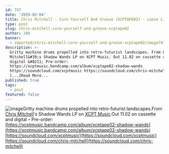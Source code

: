 ```yaml
---
id: 747
date: '2019-02-04'
title: Chris Mitchell - Cure Yourself And Groove (XCPTAPE02) - Loose Lips
type: post
slug: chris-mitchell-cure-yourself-and-groove-xcptape02
author: 100
banner:
  - imported/chris-mitchell-cure-yourself-and-groove-xcptape02/image747.jpeg
description: >-
  Gritty machine drums propelled into retro-futurist landscapes. From Chris
  Mitchell&#39;s Shadow Wands LP on XCPT Music. Out 11.02 on cassette and
  digital &#8211; Pre-order:
  https://xcptmusic.bandcamp.com/album/xcptape02-shadow-wands
  https://soundcloud.com/xcptmusic https://soundcloud.com/chris-mitchell
  [...]Read More...
published: true
tags:
  - post
featured: false
---
```

![image](../imported/chris-mitchell-cure-yourself-and-groove-xcptape02/image747.jpeg)Gritty machine drums propelled into retro-futurist landscapes.From [Chris Mitchell](https://chrismitchell1.bandcamp.com/)'s Shadow Wands LP on [XCPT Music](https://www.residentadvisor.net/record-label.aspx?id=13913).Out 11.02 on cassette and digital – Pre-order: [https://xcptmusic.bandcamp.com/album/xcptape02-shadow-wands](https://xcptmusic.bandcamp.com/album/xcptape02-shadow-wands)[https://soundcloud.com/xcptmusic](https://soundcloud.com/xcptmusic)[https://soundcloud.com/chris-mitchell](https://soundcloud.com/chris-mitchell)